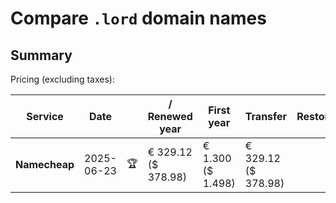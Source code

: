 # Compare `.lord` domain names

## Summary

Pricing (excluding taxes):

| Service | Date |  | / Renewed year | First year | Transfer | Restoration |
|--|--|--|--|--|--|--|
| **Namecheap** | 2025-06-23 | 🏆 | € 329.12<br>($ 378.98) | € 1.300<br>($ 1.498) | € 329.12<br>($ 378.98) |  |
